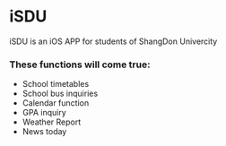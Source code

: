 # iSDU

iSDU is an iOS APP for students of ShangDon Univercity 


### These functions will come true:

- School timetables 
- School bus inquiries
- Calendar function
- GPA inquiry
- Weather Report
- News today
